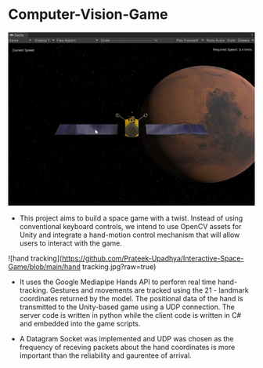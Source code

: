 # Computer-Vision-Game

![game snap](https://github.com/Prateek-Upadhya/Interactive-Space-Game/blob/main/game_snap.jpg?raw=true)


- This project aims to build a space game with a twist. Instead of using conventional keyboard controls, we intend to use OpenCV assets for Unity and integrate a hand-motion control mechanism that will allow users to interact with the game.

![hand tracking](https://github.com/Prateek-Upadhya/Interactive-Space-Game/blob/main/hand tracking.jpg?raw=true)

- It uses the Google Mediapipe Hands API to perform real time hand-tracking. Gestures and movements are tracked using the 21 - landmark coordinates returned by the model. The positional data of the hand is transmitted to the Unity-based game using a UDP connection. The server code is written in python while the client code is written in C# and embedded into the game scripts. 

- A Datagram Socket was implemented and UDP was chosen as the frequency of receving packets about the hand coordinates is more important than the reliability and gaurentee of arrival. 
